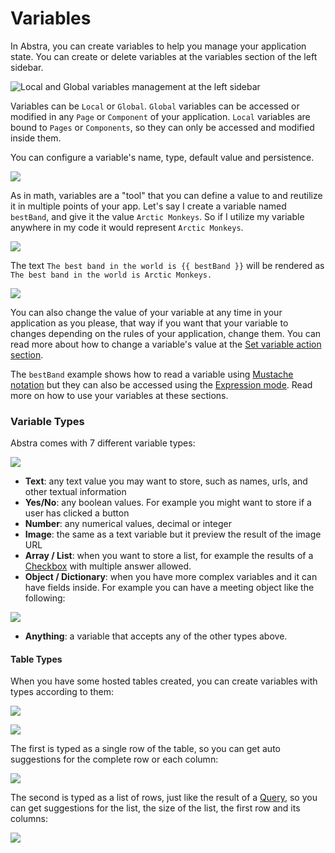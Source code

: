 # Variables

In Abstra, you can create variables to help you manage your application state. You can create or delete variables at the variables section of the left sidebar.

![Local and Global variables management at the left sidebar](../../.gitbook/assets/screenshot-from-2021-08-30-16-49-13.png)

Variables can be `Local` or `Global`. `Global` variables can be accessed or modified in any `Page` or `Component` of your application. `Local` variables are bound to `Pages` or `Components`, so they can only be accessed and modified inside them.

You can configure a variable's name, type, default value and persistence.

![](../../.gitbook/assets/globalcountvariable.gif)

As in math, variables are a "tool" that you can define a value to and reutilize it in multiple points of your app. Let's say I create a variable named `bestBand`, and give it the value `Arctic Monkeys`. So if I utilize my variable anywhere in my code it would represent `Arctic Monkeys`.

![](../../.gitbook/assets/screenshot-from-2021-08-30-18-25-20.png)

The text `The best band in the world is {{ bestBand }}` will be rendered as `The best band in the world is Arctic Monkeys.`

![](../../.gitbook/assets/bestband.gif)

You can also change the value of your variable at any time in your application as you please, that way if you want that your variable to changes depending on the rules of your application, change them. You can read more about how to change a variable's value at the [Set variable action section](actions/set-variable.md).

The `bestBand` example shows how to read a variable using [Mustache notation](arguments/mustache-notation.md) but they can also be accessed using the [Expression mode](arguments/expression-mode.md). Read more on how to use your variables at these sections.

### Variable Types

Abstra comes with 7 different variable types: &#x20;

![](<../../.gitbook/assets/image (62) (1) (1).png>)

* **Text**: any text value you may want to store, such as names, urls, and other textual information
* **Yes/No**: any boolean values. For example you might want to store if a user has clicked a button
* **Number**: any numerical values, decimal or integer
* **Image**: the same as a text variable but it preview the result of the image URL
* **Array / List**: when you want to store a list, for example the results of  a [Checkbox](elements/inputs/checkbox.md) with multiple answer allowed.
* **Object / Dictionary**: when you have more complex variables and it can have fields inside. For example you can have a meeting object like the following:

![](<../../.gitbook/assets/image (63) (1).png>)

* **Anything**: a variable that accepts any of the other types above.

#### Table Types

When you have some hosted tables created, you can create variables with types according to them:

![](<../../.gitbook/assets/image (59) (1) (1) (1).png>)

![](<../../.gitbook/assets/image (66) (1) (1).png>)

The first is typed as a single row of the table, so you can get auto suggestions for the complete row or each column:

![](../../.gitbook/assets/tr.gif)

The second is typed as a list of rows, just like the result of a [Query](actions/hosted-tables.md), so you can get suggestions for the list, the size of the list, the first row and its columns:&#x20;

![](../../.gitbook/assets/tl.gif)
